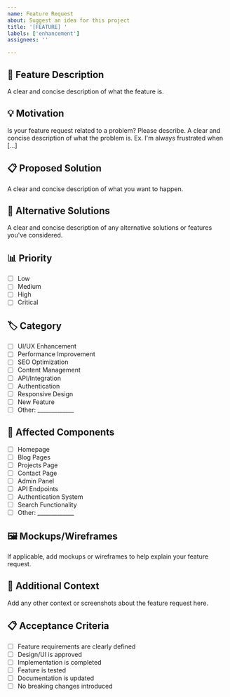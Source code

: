 ```yaml
---
name: Feature Request
about: Suggest an idea for this project
title: '[FEATURE] '
labels: ['enhancement']
assignees: ''

---
```


## 🚀 Feature Description
A clear and concise description of what the feature is.

## 💡 Motivation
Is your feature request related to a problem? Please describe.
A clear and concise description of what the problem is. Ex. I'm always frustrated when [...]

## 📋 Proposed Solution
A clear and concise description of what you want to happen.

## 🔄 Alternative Solutions
A clear and concise description of any alternative solutions or features you've considered.

## 📊 Priority
- [ ] Low
- [ ] Medium  
- [ ] High
- [ ] Critical

## 🏷️ Category
- [ ] UI/UX Enhancement
- [ ] Performance Improvement
- [ ] SEO Optimization
- [ ] Content Management
- [ ] API/Integration
- [ ] Authentication
- [ ] Responsive Design
- [ ] New Feature
- [ ] Other: _____________

## 📱 Affected Components
- [ ] Homepage
- [ ] Blog Pages
- [ ] Projects Page
- [ ] Contact Page
- [ ] Admin Panel
- [ ] API Endpoints
- [ ] Authentication System
- [ ] Search Functionality
- [ ] Other: _____________

## 🖼️ Mockups/Wireframes
If applicable, add mockups or wireframes to help explain your feature request.

## 📝 Additional Context
Add any other context or screenshots about the feature request here.

## 📋 Acceptance Criteria
- [ ] Feature requirements are clearly defined
- [ ] Design/UI is approved
- [ ] Implementation is completed
- [ ] Feature is tested
- [ ] Documentation is updated
- [ ] No breaking changes introduced 